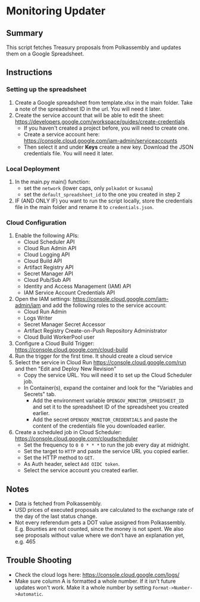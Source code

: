 # Monitoring Updater


## Summary
This script fetches Treasury proposals from Polkassembly and updates them on a Google Spreadsheet.

## Instructions

### Setting up the spreadsheet
1. Create a Google spreadsheet from template.xlsx in the main folder. Take a note of the spreadsheet ID in the url. You will need it later.
2. Create the service account that will be able to edit the sheet: https://developers.google.com/workspace/guides/create-credentials
    - If you haven't created a project before, you will need to create one.
    - Create a service account here: https://console.cloud.google.com/iam-admin/serviceaccounts
    - Then select it and under **Keys** create a new key. Download the JSON credentials file. You will need it later.

### Local Deployment
1. In the main.py main() function:
    - set the `network` (lower caps, only `polkadot` or `kusama`)
    - set the `default_spreadsheet_id` to the one you created in step 2
2. IF (AND ONLY IF) you want to run the script locally, store the credentials file in the main folder and rename it to `credentials.json`.

### Cloud Configuration
1. Enable the following APIs:
    - Cloud Scheduler API
    - Cloud Run Admin API
    - Cloud Logging API
    - Cloud Build API
    - Artifact Registry API
    - Secret Manager API
    - Cloud Pub/Sub API
    - Identity and Access Management (IAM) API
    - IAM Service Account Credentials API
2. Open the IAM settings: https://console.cloud.google.com/iam-admin/iam and add the following roles to the service account:
    - Cloud Run Admin
    - Logs Writer
    - Secret Manager Secret Accessor
    - Artifact Registry Create-on-Push Repository Administrator
    - Cloud Build WorkerPool user
3. Configure a Cloud Build Trigger: https://console.cloud.google.com/cloud-build
4. Run the trigger for the first time. It should create a cloud service
5. Select the service in Cloud Run https://console.cloud.google.com/run and then "Edit and Deploy New Revision"
    - Copy the service URL. You will need it to set up the Cloud Scheduler job.
    - In Container(s), expand the container and look for the "Variables and Secrets" tab.
      - Add the environment variable `OPENGOV_MONITOR_SPREDSHEET_ID` and set it to the spreadsheet ID of the spreadsheet you created earlier.
      - Add the secret `OPENGOV_MONITOR_CREDENTIALS` and paste the content of the credentials file you downloaded earlier.
6. Create a scheduled job in Cloud Scheduler: https://console.cloud.google.com/cloudscheduler
    - Set the frequency to `0 0 * * *` to run the job every day at midnight.
    - Set the target to `HTTP` and paste the service URL you copied earlier.
    - Set the HTTP method to `GET`.
    - As Auth header, select `Add OIDC token`.
    - Select the service account you created earlier.

## Notes
- Data is fetched from Polkassembly.
- USD prices of executed proposals are calculated to the exchange rate of the day of the last status change.
- Not every referendum gets a DOT value assigned from Polkassembly. E.g. Bounties are not counted, since the money is not spent. We also see proposals without value where we don't have an explanation yet, e.g. 465

## Trouble Shooting
- Check the cloud logs here: https://console.cloud.google.com/logs/
- Make sure column A is formatted a whole number. If it isn't future updates won't work. Make it a whole number by setting `Format->Number->Automatic`.